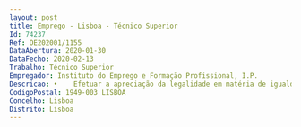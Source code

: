 ```yaml
--- 
layout: post
title: Emprego - Lisboa - Técnico Superior
Id: 74237
Ref: OE202001/1155
DataAbertura: 2020-01-30
DataFecho: 2020-02-13
Trabalho: Técnico Superior
Empregador: Instituto do Emprego e Formação Profissional, I.P.
Descricao: •	Efetuar a apreciação da legalidade em matéria de igualdade e não discriminação na área laboral •	Colaborar na promoção e acompanhamento do diálogo social em matéria de igualdade de género •	Assegurar o apoio e assessoria jurídica à Comissão •	Efetuar o atendimento jurídico •	 Colaborar nas atividades de formação, sensibilização e promoção de estudos da CITE •	Assegurar a ligação jurídica à ACT e a outros organismos.
CodigoPostal: 1949-003 LISBOA
Concelho: Lisboa
Distrito: Lisboa
--- 
```


